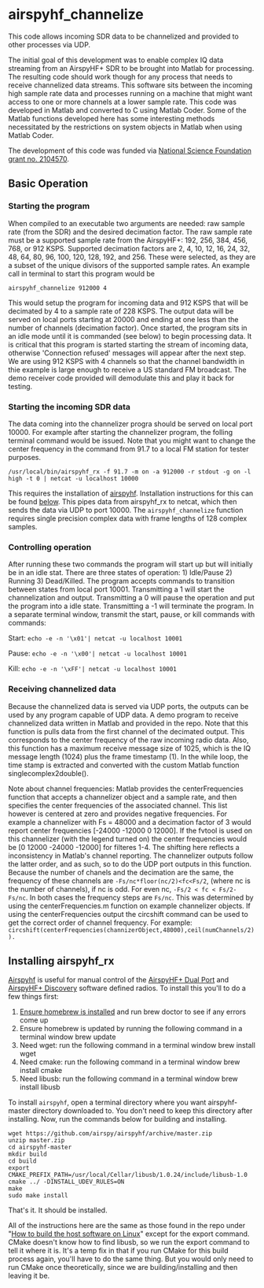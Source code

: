 # airspyhf_channelize
This code allows incoming SDR data to be channelized and provided to other processes via UDP. 

The initial goal of this development was to enable complex IQ data streaming from an AirspyHF+ SDR to be brought into Matlab for processing. The resulting code should work though for any process that needs to receive channelized data streams. This software sits between the incoming high sample rate data and processes running on a machine that might want access to one or more channels at a lower sample rate. This code was developed in Matlab and converted to C using Matlab Coder. Some of the Matlab functions developed here has some interesting methods necessitated by the restrictions on system objects in Matlab when using Matlab Coder. 

The development of this code was funded via [National Science Foundation grant no. 2104570](https://nsf.gov/awardsearch/showAward?AWD_ID=2104570&HistoricalAwards=false).

## Basic Operation
### Starting the program
When compiled to an executable two arguments are needed: raw sample rate (from the SDR) and the desired decimation factor. The raw sample rate must be a supported sample rate from the AirspyHF+: 192, 256, 384, 456, 768, or 912 KSPS. Supported decimation factors are 2, 4, 10, 12, 16, 24, 32, 48, 64, 80, 96, 100, 120, 128, 192, and 256. These were selected, as they are a subset of the unique divisors of the supported sample rates. An example call in terminal to start this program would be 

`airspyhf_channelize 912000 4`

This would setup the program for incoming data and 912 KSPS that will be decimated by 4 to a sample rate of 228 KSPS. The output data will be served on local ports starting at 20000 and ending at one less than the number of channels (decimation factor). Once started, the program sits in an idle mode until it is commanded (see below) to begin processing data. It is critical that this program is started starting the stream of incoming data, otherwise 'Connection refused' messages will appear after the next step. We are using 912 KSPS with 4 channels so that the channel bandwidth in thie example is large enough to receive a US standard FM broadcast. The demo receiver code provided will demodulate this and play it back for testing. 

### Starting the incoming SDR data
The data coming into the channelizer progra  should be served on local port 10000. For example after starting the channelizer program, the folling terminal command would be issued. Note that you might want to change the center frequency in the command from 91.7 to a local FM station for tester purposes. 

`/usr/local/bin/airspyhf_rx -f 91.7 -m on -a 912000 -r stdout -g on -l high -t 0 | netcat -u localhost 10000`

This requires the installation of [airspyhf](https://github.com/airspy/airspyhf). Installation instructions for this can be found [below](https://github.com/dynamic-and-active-systems-lab/airspyhf_channelize#installing-airspyhf_rx). This pipes data from airspyhf_rx to netcat, which then sends the data via UDP to port 10000. The `airspyhf_channelize` function requires single precision complex data with frame lengths of 128 complex samples.

### Controlling operation
After running these two commands the program will start up but will initially be in an idle stat. There are three states of operation: 1) Idle/Pause 2) Running 3) Dead/Killed. The program accepts commands to transition between states from local port 10001. Transmitting a 1 will start the channelization and output. Transmitting a 0 will pause the operation and put the program into a idle state. Transmitting a -1 will terminate the program. In a separate terminal window, transmit the start, pause, or kill commands with commands: 

Start: `echo -e -n '\x01'| netcat -u localhost 10001`

Pause: `echo -e -n '\x00'| netcat -u localhost 10001`

Kill:  `echo -e -n '\xFF'| netcat -u localhost 10001`

### Receiving channelized data

Because the channelized data is served via UDP ports, the outputs can be used by any program capable of UDP data. A demo program to receive channelized data  written in Matlab and provided in the repo. Note that this function is pulls data from the first channel of the decimated output. This corresponds to the center frequency of the raw incoming radio data. Also, this function has a maximum receive message size of 1025, which is the IQ message length (1024) plus the frame timestamp (1). In the while loop, the time stamp is extracted and converted with the custom Matlab function singlecomplex2double().

Note about channel frequencies: Matlab provides the centerFrequencies function that accepts a channelizer object and a sample rate, and then specifies the center frequencies of the associated channel. This list however is centered at zero and provides negative frequencies. For example a channelizer with Fs = 48000 and a decimation factor of 3 would report center frequencies [-24000 -12000 0 12000]. If the fvtool is used on this channelizer (with the legend turned on) the center frequencies would be [0 12000 -24000 -12000] for filteres 1-4. The shifting here reflects a inconsistency in Matlab's channel reporting. The channelizer outputs follow the latter order, and as such, so to do the UDP port outputs in this function. Because the  number of chanels and the decimation are the same, the frequency of these channels are `-Fs/nc*floor(nc/2)<fc<Fs/2`, (where nc is the number of channels), if nc is odd. For even nc, `-Fs/2 < fc < Fs/2-Fs/nc`. In both cases the frequency steps are `Fs/nc`. This was determined by using the centerFrequencies.m function on example channelizer objects. If using the centerFrequencies output the circshift command can be used to get the correct order of channel frequency. For example: `circshift(centerFrequencies(channizerObject,48000),ceil(numChannels/2)).`


## Installing airspyhf_rx
[Airspyhf](https://airspy.com/airspy-hf-discovery/) is useful for manual control of the [AirspyHF+ Dual Port](https://airspy.com/airspy-hf-plus/) and [AirspyHF+ Discovery](https://airspy.com/airspy-hf-discovery/) software defined radios. To install this you'll to do a few things first:
1. [Ensure homebrew is installed](https://brew.sh/) and run brew doctor to see if any errors come up 
2. Ensure homebrew is updated by running the following command in a terminal window brew update 
3. Need wget: run the following command in a terminal window brew install wget 
4. Need cmake: run the following command in a terminal window brew install cmake 
5. Need libusb: run the following command in a terminal window brew install libusb

To install `airspyhf`, open a terminal directory where you want airspyhf-master directory downloaded to. You don't need to keep this directory after installing. Now, run the commands below for building and installing. 
```
wget https://github.com/airspy/airspyhf/archive/master.zip
unzip master.zip
cd airspyhf-master
mkdir build
cd build
export CMAKE_PREFIX_PATH=/usr/local/Cellar/libusb/1.0.24/include/libusb-1.0
cmake ../ -DINSTALL_UDEV_RULES=ON
make
sudo make install
```
That's it. It should be installed. 

All of the instructions here are the same as those found in the repo under "[How to build the host software on Linux](https://github.com/airspy/airspyhf#build-host-software-on-linux)" except for the export command. CMake doesn't know how to find libusb, so we run the export command to tell it where it is. It's a temp fix in that if you run CMake for this build process again, you'll have to do the same thing. But you would only need to run CMake once theoretically, since we are building/installing and then leaving it be. 
